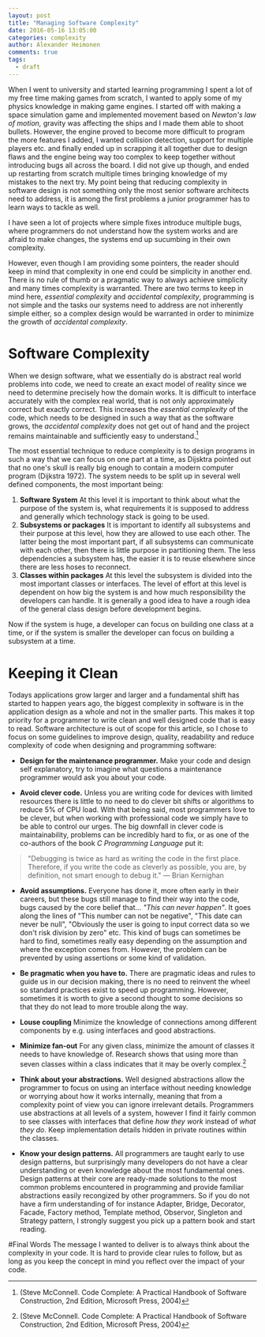 ```yaml
---
layout: post
title: "Managing Software Complexity"
date: 2016-05-16 13:05:00
categories: complexity
author: Alexander Heimonen
comments: true
tags:
  - draft
---
```

When I went to university and started learning programming I spent a lot of my free time making games from scratch, I wanted to apply some of my physics knowledge in making game engines. I started off with making a space simulation game and implemented movement based on *Newton's law of motion,* gravity was affecting the ships and I made them able to shoot bullets. However, the engine proved to become more difficult to program the more features I added, I wanted collision detection, support for multiple players etc. and finally ended up in scrapping it all together due to design flaws and the engine being way too complex to keep together without introducing bugs all across the board. I did not give up though, and ended up restarting from scratch multiple times bringing knowledge of my mistakes to the next try. My point being that reducing complexity in software design is not something only the most senior software architects need to address, it is among the first problems a junior programmer has to learn ways to tackle as well. 

I have seen a lot of projects where simple fixes introduce multiple bugs, where programmers do not understand how the system works and are afraid to make changes, the systems end up sucumbing in their own complexity. 

However, even though I am providing some pointers, the reader should keep in mind that complexity in one end could be simplicity in another end. There is no rule of thumb or a pragmatic way to always achieve simplicity and many times complexity is warranted. There are two terms to keep in mind here, *essential complexity* and *accidental complexity*, programming is not simple and the tasks our systems need to address are not inherently simple either, so a complex design would be warranted in order to minimize the growth of *accidental complexity*. 

# Software Complexity

When we design software, what we essentially do is abstract real world problems into code, we need to create an exact model of reality since we need to determine precisely how the domain works. It is difficult to interface accurately with the complex real world, that is not only approximately correct but exactly correct. This increases the *essential complexity* of the code, which needs to be designed in such a way that as the software grows, the *accidental complexity* does not get out of hand and the project remains maintainable and sufficiently easy to understand.[^1]

The most essential technique to reduce complexity is to design programs in such a way that we can focus on one part at a time, as Dijsktra pointed out that no one's skull is really big enough to contain a modern computer program (Dijkstra 1972). The system needs to be split up in several well defined components, the most important being:

1. **Software System**
At this level it is important to think about what the purpose of the system is, what requirements it is supposed to address and generally which technology stack is going to be used.
2. **Subsystems or packages**
It is important to identify all subsystems and their purpose at this level, how they are allowed to use each other. The latter being the most important part, if all subsystems can communicate with each other, then there is little purpose in partitioning them. The less dependencies a subsystem has, the easier it is to reuse elsewhere since there are less hoses to reconnect.	
3. **Classes within packages**
At this level the subsystem is divided into the most important classes or interfaces. The level of effort at this level is dependent on how big the system is and how much responsibility the developers can handle. It is generally a good idea to have a rough idea of the general class design before development begins.

Now if the system is huge, a developer can focus on building one class at a time, or if the system is smaller the developer can focus on building a subsystem at a time. 

# Keeping it Clean

Todays applications grow larger and larger and a fundamental shift has started to happen years ago, the biggest complexity in software is in the application design as a whole and not in the smaller parts. This makes it top priority for a programmer to write clean and well designed code that is easy to read. Software architecture is out of scope for this article, so I chose to focus on some guidelines to improve design, quality, readability and reduce complexity of code when designing and programming software:

- **Design for the maintenance programmer.** 
Make your code and design self explanatory, try to imagine what questions a maintenance programmer would ask you about your code. 

- **Avoid clever code.**
Unless you are writing code for devices with limited resources there is little to no need to do clever bit shifts or algorithms to reduce 5% of CPU load. With that being said, most programmers love to be clever, but when working with professional code we simply have to be able to control our urges. The big downfall in clever code is maintainability, problems can be incredibly hard to fix, or as one of the co-authors of the book *C Programming Language* put it: 

> "Debugging is twice as hard as writing the code in the first place. Therefore, if you write the code as cleverly as possible, you are, by definition, not smart enough to debug it." — Brian Kernighan﻿

- **Avoid assumptions.**
Everyone has done it, more often early in their careers, but these bugs still manage to find their way into the code, bugs caused by the core belief that... *"This can never happen"*. It goes along the lines of "This number can not be negative", "This date can never be null", "Obviously the user is going to input correct data so we don't risk division by zero" etc. This kind of bugs can sometimes be hard to find, sometimes really easy depending on the assumption and where the exception comes from. However, the problem can be prevented by using assertions or some kind of validation.

- **Be pragmatic when you have to.**
There are pragmatic ideas and rules to guide us in our decision making, there is no need to reinvent the wheel so standard practices exist to speed up programming. However, sometimes it is worth to give a second thought to some decisions so that they do not lead to more trouble along the way. 

- **Louse coupling**
Minimize the knowledge of connections among different components by e.g. using interfaces and good abstractions.

- **Minimize fan-out**
For any given class, minimize the amount of classes it needs to have knowledge of. Research shows that using more than seven classes within a class indicates that it may be overly complex.[^1]

- **Think about your abstractions.**
Well designed abstractions allow the programmer to focus on using an interface without needing knowledge or worrying about how it works internally, meaning that from a complexity point of view you can ignore irrelevant details. Programmers use abstractions at all levels of a system, however I find it fairly common to see classes with interfaces that define *how they work* instead of *what they do*. Keep implementation details hidden in private routines within the classes.

- **Know your design patterns.**
All programmers are taught early to use design patterns, but surprisingly many developers do not have a clear understanding or even knowledge about the most fundamental ones. Design patterns at their core are ready-made solutions to the most common problems encountered in programming and provide familiar abstractions easily recongized by other programmers. So if you do not have a firm understanding of for instance  Adapter, Bridge, Decorator, Facade, Factory method, Template method, Observor, Singleton and Strategy pattern, I strongly suggest you pick up a pattern book and start reading.

#Final Words
The message I wanted to deliver is to always think about the complexity in your code. It is hard to provide clear rules to follow, but as long as you keep the concept in mind you reflect over the impact of your code. 

[^1]:(Steve McConnell. Code Complete: A Practical Handbook of Software Construction, 2nd Edition, Microsoft Press, 2004)